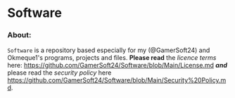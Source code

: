 # Software

### About:
`Software` is a repository based especially for my (@GamerSoft24) and Okmeque1's programs, projects and files.
**Please read** the *licence terms* here: https://github.com/GamerSoft24/Software/blob/Main/License.md ***and*** please read the *security policy* here https://github.com/GamerSoft24/Software/blob/Main/Security%20Policy.md.
